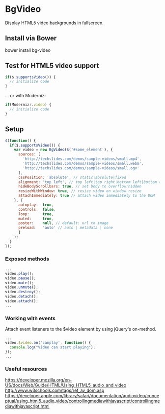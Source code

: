 # BgVideo

Display HTML5 video backgrounds in fullscreen.

## Install via Bower

bower install bg-video

## Test for HTML5 video support

```javascript
if($.supportsVideo()) {
  // initialize code
}
```

... or with Modernizr

```javascript
if(Modernizr.video) {
  // initialize code
}
```

## Setup
```javascript
$(function() {
  if($.supportsVideo()) {
    var video = new BgVideo($('#some_element'), {
      sources: [
        'http://techslides.com/demos/sample-videos/small.mp4',
        'http://techslides.com/demos/sample-videos/small.webm',
        'http://techslides.com/demos/sample-videos/small.ogv'
      ],
      cssPosition: 'absolute', // static|absolute|fixed
      alignment: 'top left', // top left|top right|bottom left|bottom right
      hideBodyScrollbars: true, // set body to overflow:hidden
      resizeWithWindow: true, // resize video on window.resize
      attachImmediately: true // attach video immediately to the DOM
    }, {
      autoplay:  true,
      controls:  false,
      loop:      true,
      muted:     true,
      poster:    null, // default: url to image
      preload:   'auto' // auto | metadata | none
      }
    );
  }
});
```
### Exposed methods
```javascript
...
video.play();
video.pause();
video.mute();
video.unmute();
video.destroy();
video.detach();
video.attach();
...
```
### Working with events
Attach event listeners to the $video element by using jQuery's on-method.

```javascript
...
video.$video.on('canplay', function() {
  console.log("Video can start playing");
});
...
```

### Useful resources
https://developer.mozilla.org/en-US/docs/Web/Guide/HTML/Using_HTML5_audio_and_video
http://www.w3schools.com/tags/ref_av_dom.asp
https://developer.apple.com/library/safari/documentation/audiovideo/conceptual/using_html5_audio_video/controllingmediawithjavascript/controllingmediawithjavascript.html
